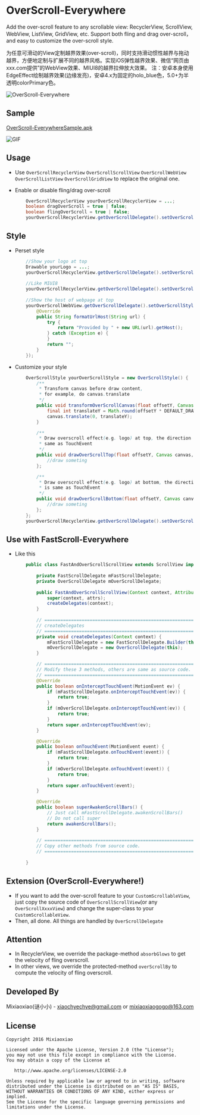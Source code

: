 OverScroll-Everywhere
===============

Add the over-scroll feature to any scrollable view: RecyclerView, ScrollView, WebView, ListView, GridView, etc. Support both fling and drag over-scroll，and easy to customize the over-scroll style.

为任意可滑动的View定制越界效果(over-scroll)，同时支持滑动惯性越界与拖动越界，方便地定制与扩展不同的越界风格。实现iOS弹性越界效果、微信“网页由xxx.com提供”的WebView效果、MIUI8的越界拉伸放大效果。
注：安卓本身使用EdgeEffect绘制越界效果(边缘发亮)，安卓4.x为固定的holo_blue色，5.0+为半透明colorPrimary色。

![OverScroll-Everywhere](https://raw.github.com/Mixiaoxiao/OverScroll-Everywhere/master/Screenshots/OverScroll-Everywhere.png) 

Sample 
-----

[OverScroll-EverywhereSample.apk](https://raw.github.com/Mixiaoxiao/OverScroll-Everywhere/master/OverScroll-Everywhere-Sample.apk)

![GIF](https://raw.github.com/Mixiaoxiao/OverScroll-Everywhere/master/Screenshots/OverScroll-Everywhere.gif) 

Usage 
-----

* Use `OverScrollRecyclerView` `OverScrollScrollView`  `OverScrollWebView`  `OverScrollListView` `OverScrollGridView`  to replace the original one.

* Enable or disable fling/drag over-scroll
	```java
		OverScrollRecyclerView yourOverScrollRecyclerView = ...;
		boolean dragOverScroll = true | false;
		boolean flingOverScroll = true | false;
		yourOverScrollRecyclerView.getOverScrollDelegate().setOverScrollType(dragOverScroll, flingOverScroll);
	```

Style
-----

* Perset style
	```java
		//Show your logo at top
		Drawable yourLogo = ...;
		yourOverScrollRecyclerView.getOverScrollDelegate().setOverScrollStyle(new LogoOverScrollStyle(yourLogo));
		
		//Like MIUI8
		yourOverScrollRecyclerView.getOverScrollDelegate().setOverScrollStyle(new Miui8OverScrollStyle());
		
		//Show the host of webpage at top 
		yourOverScrollWebView.getOverScrollDelegate().setOverScrollStyle(new WebHostOverScrollStyle() {
			@Override
			public String formatUrlHost(String url) {
				try {
					return "Provided by " + new URL(url).getHost();
				} catch (Exception e) {
				}
				return "";
			}
		});
	```

* Customize your style
	```java
		OverScrollStyle yourOverScrollStyle = new OverScrollStyle() {
			/**
			 * Transform canvas before draw content, 
			 * for example, do canvas.translate
			 */
			public void transformOverScrollCanvas(float offsetY, Canvas canvas, View view) {
				final int translateY = Math.round(offsetY * DEFAULT_DRAW_TRANSLATE_RATE);
				canvas.translate(0, translateY);
			}

			/**
			 * Draw overscroll effect(e.g. logo) at top, the direction of offsetY is
			 * same as TouchEvent
			 */
			public void drawOverScrollTop(float offsetY, Canvas canvas, View view) {
				//draw someting
			};

			/**
			 * Draw overscroll effect(e.g. logo) at bottom, the direction of offsetY
			 * is same as TouchEvent
			 */
			public void drawOverScrollBottom(float offsetY, Canvas canvas, View view) {
				//draw someting
			};
		};
		yourOverScrollRecyclerView.getOverScrollDelegate().setOverScrollStyle(yourOverScrollStyle);
	```	
Use with FastScroll-Everywhere
-----

* Like this
	```java
		public class FastAndOverScrollScrollView extends ScrollView implements FastScrollable, OverScrollable {
			
			private FastScrollDelegate mFastScrollDelegate;
			private OverScrollDelegate mOverScrollDelegate;
			
			public FastAndOverScrollScrollView(Context context, AttributeSet attrs) {
				super(context, attrs);
				createDelegates(context);
			}
			
			// ===========================================================
			// createDelegates
			// ===========================================================
			private void createDelegates(Context context) {
				mFastScrollDelegate = new FastScrollDelegate.Builder(this).build();
				mOverScrollDelegate = new OverScrollDelegate(this);
			}

			// ===========================================================
			// Modify these 3 methods, others are same as source code.
			// ===========================================================
			@Override
			public boolean onInterceptTouchEvent(MotionEvent ev) {
				if (mFastScrollDelegate.onInterceptTouchEvent(ev)) {
					return true;
				}
				if (mOverScrollDelegate.onInterceptTouchEvent(ev)) {
					return true;
				}
				return super.onInterceptTouchEvent(ev);
			}

			@Override
			public boolean onTouchEvent(MotionEvent event) {
				if (mFastScrollDelegate.onTouchEvent(event)) {
					return true;
				}
				if (mOverScrollDelegate.onTouchEvent(event)) {
					return true;
				}
				return super.onTouchEvent(event);
			}

			@Override
			public boolean superAwakenScrollBars() {
				// Just call mFastScrollDelegate.awakenScrollBars()
				// Do not call super
				return awakenScrollBars();
			}
			
			// ===========================================================
			// Copy other methods from source code.
			// ===========================================================
		
		}
	
	```	
	
Extension (OverScroll-Everywhere!)
-----

* If you want to add the over-scroll feature to your `CustomScrollableView`, just copy the source code of `OverScrollScrollView`(or any `OverScrollXxxxView`) and change the super-class to your `CustomScrollableView`.
* Then, all done. All things are handled by `OverScrollDelegate`


Attention 
-----

* In RecyclerView, we override the package-method `absorbGlows` to get the velocity of fling overscroll. 
* In other views, we override the protected-method `overScrollBy` to compute the velocity of fling overscroll.

Developed By
------------

Mixiaoxiao(谜小小) - <xiaochyechye@gmail.com> or <mixiaoxiaogogo@163.com>



License
-----------

    Copyright 2016 Mixiaoxiao

    Licensed under the Apache License, Version 2.0 (the "License");
    you may not use this file except in compliance with the License.
    You may obtain a copy of the License at

       http://www.apache.org/licenses/LICENSE-2.0

    Unless required by applicable law or agreed to in writing, software
    distributed under the License is distributed on an "AS IS" BASIS,
    WITHOUT WARRANTIES OR CONDITIONS OF ANY KIND, either express or implied.
    See the License for the specific language governing permissions and
    limitations under the License.
